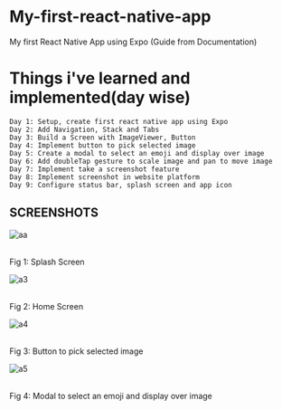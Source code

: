 # My-first-react-native-app

My first React Native App using Expo (Guide from Documentation)

# Things i've learned and implemented(day wise)

    Day 1: Setup, create first react native app using Expo
    Day 2: Add Navigation, Stack and Tabs
    Day 3: Build a Screen with ImageViewer, Button
    Day 4: Implement button to pick selected image
    Day 5: Create a modal to select an emoji and display over image
    Day 6: Add doubleTap gesture to scale image and pan to move image
    Day 7: Implement take a screenshot feature
    Day 8: Implement screenshot in website platform
    Day 9: Configure status bar, splash screen and app icon

<h2>SCREENSHOTS</h2>

![aa](https://github.com/user-attachments/assets/14a695ac-2e83-4ec2-9010-69738446c8f2)

</br>Fig 1: Splash Screen</br>

![a3](https://github.com/user-attachments/assets/f6f135e7-bec6-460d-8b00-f3bae00929b4)

</br>Fig 2: Home Screen</br>

![a4](https://github.com/user-attachments/assets/a1e165ef-08e3-4752-80c6-743f7905619c)

</br>Fig 3: Button to pick selected image</br>

![a5](https://github.com/user-attachments/assets/9032c058-b281-4fa6-bdb5-3d76dd36d49b)

</br>Fig 4: Modal to select an emoji and display over image</br>
